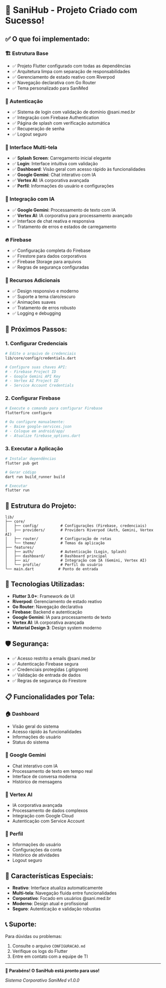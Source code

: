 # 🎉 SaniHub - Projeto Criado com Sucesso!

## ✅ O que foi implementado:

### 🏗️ Estrutura Base
- ✅ Projeto Flutter configurado com todas as dependências
- ✅ Arquitetura limpa com separação de responsabilidades
- ✅ Gerenciamento de estado reativo com Riverpod
- ✅ Navegação declarativa com Go Router
- ✅ Tema personalizado para SaniMed

### 🔐 Autenticação
- ✅ Sistema de login com validação de domínio @sani.med.br
- ✅ Integração com Firebase Authentication
- ✅ Página de splash com verificação automática
- ✅ Recuperação de senha
- ✅ Logout seguro

### 🎨 Interface Multi-tela
- ✅ **Splash Screen**: Carregamento inicial elegante
- ✅ **Login**: Interface intuitiva com validação
- ✅ **Dashboard**: Visão geral com acesso rápido às funcionalidades
- ✅ **Google Gemini**: Chat interativo com IA
- ✅ **Vertex AI**: IA corporativa avançada
- ✅ **Perfil**: Informações do usuário e configurações

### 🤖 Integração com IA
- ✅ **Google Gemini**: Processamento de texto com IA
- ✅ **Vertex AI**: IA corporativa para processamento avançado
- ✅ Interface de chat reativa e responsiva
- ✅ Tratamento de erros e estados de carregamento

### 🔥 Firebase
- ✅ Configuração completa do Firebase
- ✅ Firestore para dados corporativos
- ✅ Firebase Storage para arquivos
- ✅ Regras de segurança configuradas

### 📱 Recursos Adicionais
- ✅ Design responsivo e moderno
- ✅ Suporte a tema claro/escuro
- ✅ Animações suaves
- ✅ Tratamento de erros robusto
- ✅ Logging e debugging

## 🚀 Próximos Passos:

### 1. Configurar Credenciais
```bash
# Edite o arquivo de credenciais
lib/core/config/credentials.dart

# Configure suas chaves API:
# - Firebase Project ID
# - Google Gemini API Key
# - Vertex AI Project ID
# - Service Account Credentials
```

### 2. Configurar Firebase
```bash
# Execute o comando para configurar Firebase
flutterfire configure

# Ou configure manualmente:
# - Baixe google-services.json
# - Coloque em android/app/
# - Atualize firebase_options.dart
```

### 3. Executar a Aplicação
```bash
# Instalar dependências
flutter pub get

# Gerar código
dart run build_runner build

# Executar
flutter run
```

## 📁 Estrutura do Projeto:

```
lib/
├── core/
│   ├── config/          # Configurações (Firebase, credenciais)
│   ├── providers/       # Providers Riverpod (Auth, Gemini, Vertex AI)
│   ├── router/          # Configuração de rotas
│   └── theme/           # Temas da aplicação
├── features/
│   ├── auth/            # Autenticação (Login, Splash)
│   ├── dashboard/       # Dashboard principal
│   ├── ai/              # Integração com IA (Gemini, Vertex AI)
│   └── profile/         # Perfil do usuário
└── main.dart           # Ponto de entrada
```

## 🔧 Tecnologias Utilizadas:

- **Flutter 3.0+**: Framework de UI
- **Riverpod**: Gerenciamento de estado reativo
- **Go Router**: Navegação declarativa
- **Firebase**: Backend e autenticação
- **Google Gemini**: IA para processamento de texto
- **Vertex AI**: IA corporativa avançada
- **Material Design 3**: Design system moderno

## 🛡️ Segurança:

- ✅ Acesso restrito a emails @sani.med.br
- ✅ Autenticação Firebase segura
- ✅ Credenciais protegidas (.gitignore)
- ✅ Validação de entrada de dados
- ✅ Regras de segurança do Firestore

## 📋 Funcionalidades por Tela:

### 🏠 Dashboard
- Visão geral do sistema
- Acesso rápido às funcionalidades
- Informações do usuário
- Status do sistema

### 🤖 Google Gemini
- Chat interativo com IA
- Processamento de texto em tempo real
- Interface de conversa moderna
- Histórico de mensagens

### 🧠 Vertex AI
- IA corporativa avançada
- Processamento de dados complexos
- Integração com Google Cloud
- Autenticação com Service Account

### 👤 Perfil
- Informações do usuário
- Configurações da conta
- Histórico de atividades
- Logout seguro

## 🎯 Características Especiais:

- **Reativo**: Interface atualiza automaticamente
- **Multi-tela**: Navegação fluida entre funcionalidades
- **Corporativo**: Focado em usuários @sani.med.br
- **Moderno**: Design atual e profissional
- **Seguro**: Autenticação e validação robustas

## 📞 Suporte:

Para dúvidas ou problemas:
1. Consulte o arquivo `CONFIGURACAO.md`
2. Verifique os logs do Flutter
3. Entre em contato com a equipe de TI

---

**🎉 Parabéns! O SaniHub está pronto para uso!**

*Sistema Corporativo SaniMed v1.0.0*

